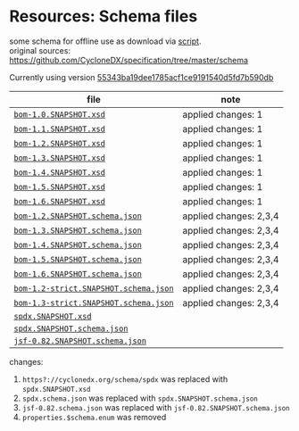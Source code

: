 # Resources: Schema files

some schema for offline use as download via [script](../../tools/schema-downloader/download.php).  
original sources: <https://github.com/CycloneDX/specification/tree/master/schema>

Currently using version
[55343ba19dee1785acf1ce9191540d5fd7b590db](https://github.com/CycloneDX/specification/commit/55343ba19dee1785acf1ce9191540d5fd7b590db)

| file | note |
|------|------|
| [`bom-1.0.SNAPSHOT.xsd`](bom-1.0.SNAPSHOT.xsd) | applied changes: 1 |
| [`bom-1.1.SNAPSHOT.xsd`](bom-1.1.SNAPSHOT.xsd) | applied changes: 1 |
| [`bom-1.2.SNAPSHOT.xsd`](bom-1.2.SNAPSHOT.xsd) | applied changes: 1 |
| [`bom-1.3.SNAPSHOT.xsd`](bom-1.3.SNAPSHOT.xsd) | applied changes: 1 |
| [`bom-1.4.SNAPSHOT.xsd`](bom-1.4.SNAPSHOT.xsd) | applied changes: 1 |
| [`bom-1.5.SNAPSHOT.xsd`](bom-1.5.SNAPSHOT.xsd) | applied changes: 1 |
| [`bom-1.6.SNAPSHOT.xsd`](bom-1.6.SNAPSHOT.xsd) | applied changes: 1 |
| [`bom-1.2.SNAPSHOT.schema.json`](bom-1.2.SNAPSHOT.schema.json) | applied changes: 2,3,4 |
| [`bom-1.3.SNAPSHOT.schema.json`](bom-1.3.SNAPSHOT.schema.json) | applied changes: 2,3,4 |
| [`bom-1.4.SNAPSHOT.schema.json`](bom-1.4.SNAPSHOT.schema.json) | applied changes: 2,3,4 |
| [`bom-1.5.SNAPSHOT.schema.json`](bom-1.5.SNAPSHOT.schema.json) | applied changes: 2,3,4 |
| [`bom-1.6.SNAPSHOT.schema.json`](bom-1.6.SNAPSHOT.schema.json) | applied changes: 2,3,4 |
| [`bom-1.2-strict.SNAPSHOT.schema.json`](bom-1.2-strict.SNAPSHOT.schema.json) | applied changes: 2,3,4 |
| [`bom-1.3-strict.SNAPSHOT.schema.json`](bom-1.3-strict.SNAPSHOT.schema.json) | applied changes: 2,3,4 |
| [`spdx.SNAPSHOT.xsd`](spdx.SNAPSHOT.xsd) | |
| [`spdx.SNAPSHOT.schema.json`](spdx.SNAPSHOT.schema.json) | |
| [`jsf-0.82.SNAPSHOT.schema.json`](jsf-0.82.SNAPSHOT.schema.json) | |

changes:
1. `https?://cyclonedx.org/schema/spdx` was replaced with `spdx.SNAPSHOT.xsd`
2. `spdx.schema.json` was replaced with `spdx.SNAPSHOT.schema.json`
3. `jsf-0.82.schema.json` was replaced with `jsf-0.82.SNAPSHOT.schema.json`
4. `properties.$schema.enum` was removed
